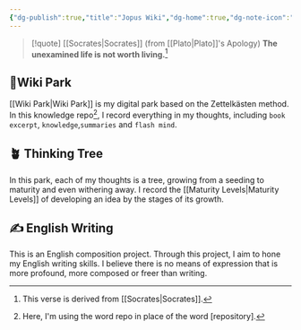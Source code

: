 ```yaml
---
{"dg-publish":true,"title":"Jopus Wiki","dg-home":true,"dg-note-icon":"signpost","dg-pinned":true,"permalink":"/Jopus Wiki/","pinned":true,"tags":["gardenEntry"],"dgPassFrontmatter":true,"noteIcon":"signpost","created":"","updated":""}
---
```



> [!quote] [[Socrates\|Socrates]] (from [[Plato\|Plato]]'s Apology)
> **The unexamined life is not worth living.**[^1]



## 🌳Wiki Park

[[Wiki Park\|Wiki Park]] is my digital park based on the Zettelkästen method. In this knowledge repo[^2], I record everything in my thoughts, including `book excerpt`, `knowledge`,`summaries` and `flash mind`.


## 🪴 Thinking Tree

In this park, each of my thoughts is a tree, growing from a seeding to maturity and even withering away. I record the [[Maturity Levels\|Maturity Levels]] of developing an idea by the stages of its growth.


## ✍️ English Writing

This is an English composition project. Through this project, I aim to hone my English writing skills. I believe there is no means of expression that is more profound, more composed or freer than writing.

[^1]: This verse is derived from [[Socrates\|Socrates]].
[^2]: Here, I'm using the word repo in place of the word [repository].